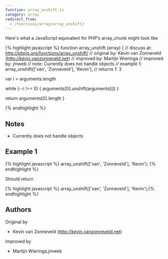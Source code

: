```yaml
---
function: array_unshift.js
category: array
redirect_from:
  - /functions/array/array_unshift/
---
```


<!-- WARNING! This file is auto generated by `npm run web:inject`, do not edit by hand -->

Here's what a JavaScript equivalent for PHP’s array_chunk might look like

{% highlight javascript %}
function array_unshift (array) {
  //  discuss at: http://phpjs.org/functions/array_unshift/
  // original by: Kevin van Zonneveld (http://kevin.vanzonneveld.net)
  // improved by: Martijn Wieringa
  // improved by: jmweb
  //        note: Currently does not handle objects
  //   example 1: array_unshift(['van', 'Zonneveld'], 'Kevin');
  //   returns 1: 3

  var i = arguments.length

  while (--i !== 0) {
    arguments[0].unshift(arguments[i])
  }

  return arguments[0].length
}

{% endhighlight %}

## Notes
- Currently does not handle objects

## Example 1

{% highlight javascript %}
array_unshift(['van', 'Zonneveld'], 'Kevin');
{% endhighlight %}

Should return

{% highlight javascript %}
array_unshift(['van', 'Zonneveld'], 'Kevin');{% endhighlight %}


## Authors


Original by

- Kevin van Zonneveld (http://kevin.vanzonneveld.net)


Improved by

- Martijn Wieringa,jmweb

